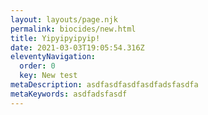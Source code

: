 ```yaml
---
layout: layouts/page.njk
permalink: biocides/new.html
title: Yipyipyipyip!
date: 2021-03-03T19:05:54.316Z
eleventyNavigation:
  order: 0
  key: New test
metaDescription: asdfasdfasdfasdfadsfasdfa
metaKeywords: asdfadsfasdf
---
```

